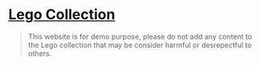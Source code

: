 # [Lego Collection](https://concerned-pig-wetsuit.cyclic.app/lego/sets)

> This website is for demo purpose, please do not add any content to the Lego collection that may be consider harmful or desrepectful to others.

